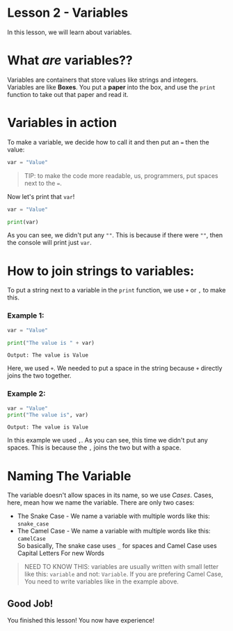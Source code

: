 # Lesson 2 - Variables

In this lesson, we will learn about variables.

# What *are* variables??
Variables are containers that store values like strings and integers.  
Variables are like **Boxes**. You put a **paper** into the box, and use the `print` function to take out that paper and read it.

# Variables in action
To make a variable, we decide how to call it and then put an `=` then the value:
```python
var = "Value"
```
> TIP: to make the code more readable, us, programmers, put spaces next to the `=`.

Now let's print that `var`!
```python
var = "Value"

print(var)
```
As you can see, we didn't put any `""`. This is because if there were `""`, then the console will print just `var`.

# How to join strings to variables:

To put a string next to a variable in the `print` function, we use `+` or `,` to make this.  
### Example 1:

```python
var = "Value"

print("The value is " + var)
```
`Output: The value is Value`

Here, we used `+`. We needed to put a space in the string because `+` directly joins the two together.

### Example 2:
```python
var = "Value"
print("The value is", var)
```
`Output: The value is Value`

In this example we used `,`.  As you can see, this time we didn't put any spaces. This is because the `,` joins the two but with a space.

# Naming The Variable
The variable doesn't allow spaces in its name, so we use *Cases*. Cases, here, mean how we name the variable. There are only two cases:
- The Snake Case - We name a variable with multiple words like this: `snake_case`
- The Camel Case - We name a variable with multiple words like this: `camelCase`  
So basically, The snake case uses `_` for spaces and Camel Case uses Capital Letters For new Words
> NEED TO KNOW THIS: variables are usually written with small letter like this: `variable` and not: `Variable`. If you are prefering Camel Case, You need to write variables like in the example above.

## Good Job!
You finished this lesson! You now have experience!
